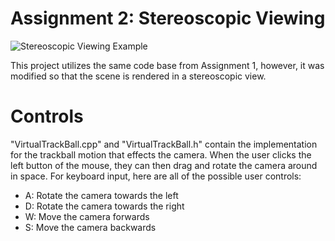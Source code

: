 Assignment 2: Stereoscopic Viewing
==================================

![Stereoscopic Viewing Example](https://media.giphy.com/media/kyEcqI86iqbdSEaVd6/giphy.gif)

This project utilizes the same code base from Assignment 1, however, it was modified so that the scene is rendered in a stereoscopic view.

Controls
========

"VirtualTrackBall.cpp" and "VirtualTrackBall.h" contain the implementation for the trackball motion that effects the camera. When
the user clicks the left button of the mouse, they can then drag and rotate the camera around in space. For keyboard input, here
are all of the possible user controls:

* A: Rotate the camera towards the left
* D: Rotate the camera towards the right
* W: Move the camera forwards
* S: Move the camera backwards
